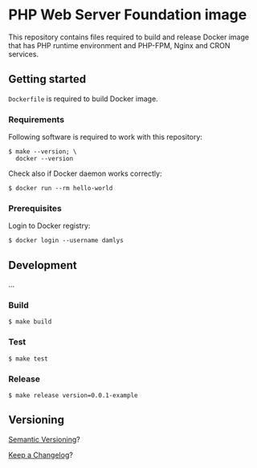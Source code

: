 PHP Web Server Foundation image
===

This repository contains files required to build and release
Docker image that has PHP runtime environment and PHP-FPM, 
Nginx and CRON services.

## Getting started

`Dockerfile` is required to build Docker image.

### Requirements

Following software is required to work with this repository:

```
$ make --version; \
  docker --version
```

Check also if Docker daemon works correctly:

```
$ docker run --rm hello-world
```

### Prerequisites

Login to Docker registry:

```
$ docker login --username damlys
```

## Development

...

### Build

```
$ make build
```

### Test

```
$ make test
```

### Release

```
$ make release version=0.0.1-example
```

## Versioning

[Semantic Versioning](http://semver.org/)?

[Keep a Changelog](https://keepachangelog.com/)?
